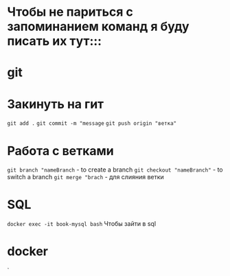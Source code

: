# Чтобы не париться с запоминанием команд я буду писать их тут:::

# git

# Закинуть на гит

`git add .`
`git commit -m "message`
`git push origin "ветка"`

# Работа с ветками

`git branch "nameBranch` - to create a branch
`git checkout "nameBranch"` - to switch a branch
`git merge "brach` - для слияния ветки

# SQL

`docker exec -it book-mysql bash` Чтобы зайти в sql

# docker

`
